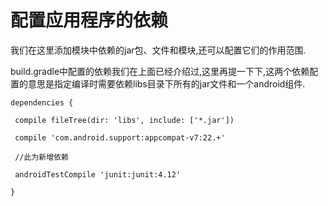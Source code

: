 # 配置应用程序的依赖

我们在这里添加模块中依赖的jar包、文件和模块,还可以配置它们的作用范围.

build.gradle中配置的依赖我们在上面已经介绍过,这里再提一下下,这两个依赖配置的意思是指定编译时需要依赖libs目录下所有的jar文件和一个android组件.

```
dependencies {

 compile fileTree(dir: 'libs', include: ['*.jar'])

 compile 'com.android.support:appcompat-v7:22.+'

 //此为新增依赖

 androidTestCompile 'junit:junit:4.12'

}

```

